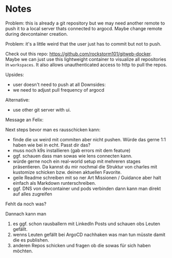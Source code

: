 # Notes

Problem: this is already a git repository but we may need another remote to push it to a local server thats connected to argocd. Maybe change remote during devcontainer creation.

Problem: it's a little weird that the user just has to commit but not to push.

Check out this repo: https://github.com/rockstorm101/gitweb-docker. Maybe we can just use this lightweight container to visualize all repositories in `workspaces`. It also allows unauthenticated access to http to pull the repos.

Upsides:
- user doesn't need to push at all
Downsides:
- we need to adjust pull frequency of argocd

Alternative:

- use other git server with ui.



Message an Felix:

Next steps bevor man es rausschicken kann:

- finde die ux weird mit commiten aber nicht pushen. Würde das gerne 1:1 haben wie bei in echt. Passt dir das?
- muss noch k9s installieren (gab errors mit dem feature)
- ggf. schauen dass man sowas wie lens connecten kann.
- würde gerne noch ein real-world setup mit mehreren stages präsentieren. Da kannst du mir nochmal die Struktur von charles mit kustomize schicken bzw. deinen aktuellen Favorite.
- geile Readme schreiben mit so ner Art Missionen / Guidance aber halt einfach als Markdown runterschreiben.
- ggf. DNS von devcontainer und pods verbinden dann kann man direkt auf alles zugreifen

Fehlt da noch was?

Dannach kann man

1. es ggf. schon rausballern mit LinkedIn Posts und schauen obs Leuten gefällt.
2. wenns Leuten gefällt bei ArgoCD nachhaken was man tun müsste damit die es publishen.
3. anderen Repos schicken und fragen ob die sowas für sich haben möchten.
